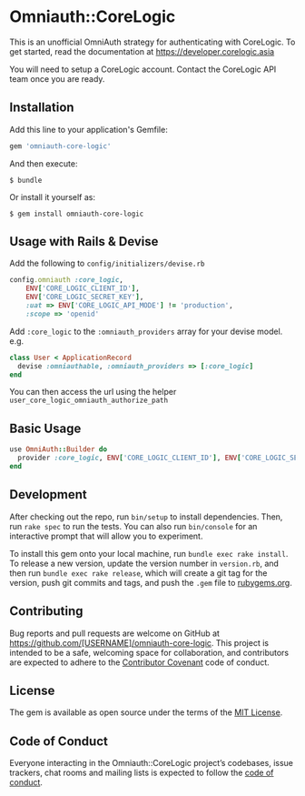 # Omniauth::CoreLogic

This is an unofficial OmniAuth strategy for authenticating with CoreLogic. To get started, read the documentation at https://developer.corelogic.asia

You will need to setup a CoreLogic account. Contact the CoreLogic API team once you are ready.

## Installation

Add this line to your application's Gemfile:

```ruby
gem 'omniauth-core-logic'
```

And then execute:

    $ bundle

Or install it yourself as:

    $ gem install omniauth-core-logic

## Usage with Rails & Devise

Add the following to `config/initializers/devise.rb`
```ruby
config.omniauth :core_logic,
    ENV['CORE_LOGIC_CLIENT_ID'],
    ENV['CORE_LOGIC_SECRET_KEY'],
    :uat => ENV['CORE_LOGIC_API_MODE'] != 'production',
    :scope => 'openid'
```

Add `:core_logic` to the `:omniauth_providers` array for your devise model. e.g.

```ruby
class User < ApplicationRecord
  devise :omniauthable, :omniauth_providers => [:core_logic]
end
```

You can then access the url using the helper `user_core_logic_omniauth_authorize_path`

## Basic Usage

```ruby
use OmniAuth::Builder do
  provider :core_logic, ENV['CORE_LOGIC_CLIENT_ID'], ENV['CORE_LOGIC_SECRET_KEY'], scope: 'openid'
end
```

## Development

After checking out the repo, run `bin/setup` to install dependencies. Then, run `rake spec` to run the tests. You can also run `bin/console` for an interactive prompt that will allow you to experiment.

To install this gem onto your local machine, run `bundle exec rake install`. To release a new version, update the version number in `version.rb`, and then run `bundle exec rake release`, which will create a git tag for the version, push git commits and tags, and push the `.gem` file to [rubygems.org](https://rubygems.org).

## Contributing

Bug reports and pull requests are welcome on GitHub at https://github.com/[USERNAME]/omniauth-core-logic. This project is intended to be a safe, welcoming space for collaboration, and contributors are expected to adhere to the [Contributor Covenant](http://contributor-covenant.org) code of conduct.

## License

The gem is available as open source under the terms of the [MIT License](https://opensource.org/licenses/MIT).

## Code of Conduct

Everyone interacting in the Omniauth::CoreLogic project’s codebases, issue trackers, chat rooms and mailing lists is expected to follow the [code of conduct](https://github.com/[USERNAME]/omniauth-core-logic/blob/master/CODE_OF_CONDUCT.md).
